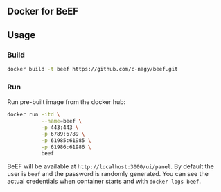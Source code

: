 Docker for BeEF
---------------

## Usage

### Build

```sh
docker build -t beef https://github.com/c-nagy/beef.git
```

### Run

Run pre-built image from the docker hub:
```sh
docker run -itd \
           --name=beef \
           -p 443:443 \
           -p 6789:6789 \
           -p 61985:61985 \
           -p 61986:61986 \
           beef
```

BeEF will be available at `http://localhost:3000/ui/panel`. By default the user
is `beef` and the password is randomly generated. You can see the actual
credentials when container starts and with `docker logs beef`.
